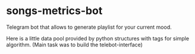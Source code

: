 # songs-metrics-bot
Telegram bot that allows to generate playlist for your current mood.

Here is a little data pool provided by python structures with tags for simple algorithm. (Main task was to build the telebot-interface)
